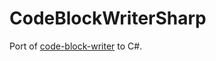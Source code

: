 # CodeBlockWriterSharp

Port of [code-block-writer](https://github.com/dsherret/code-block-writer) to C#.